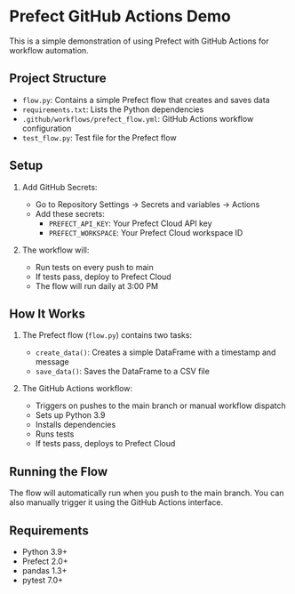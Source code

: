 # Prefect GitHub Actions Demo

This is a simple demonstration of using Prefect with GitHub Actions for workflow automation.

## Project Structure

- `flow.py`: Contains a simple Prefect flow that creates and saves data
- `requirements.txt`: Lists the Python dependencies
- `.github/workflows/prefect_flow.yml`: GitHub Actions workflow configuration
- `test_flow.py`: Test file for the Prefect flow

## Setup

1. Add GitHub Secrets:
   - Go to Repository Settings → Secrets and variables → Actions
   - Add these secrets:
     - `PREFECT_API_KEY`: Your Prefect Cloud API key
     - `PREFECT_WORKSPACE`: Your Prefect Cloud workspace ID

2. The workflow will:
   - Run tests on every push to main
   - If tests pass, deploy to Prefect Cloud
   - The flow will run daily at 3:00 PM

## How It Works

1. The Prefect flow (`flow.py`) contains two tasks:
   - `create_data()`: Creates a simple DataFrame with a timestamp and message
   - `save_data()`: Saves the DataFrame to a CSV file

2. The GitHub Actions workflow:
   - Triggers on pushes to the main branch or manual workflow dispatch
   - Sets up Python 3.9
   - Installs dependencies
   - Runs tests
   - If tests pass, deploys to Prefect Cloud

## Running the Flow

The flow will automatically run when you push to the main branch. You can also manually trigger it using the GitHub Actions interface.

## Requirements

- Python 3.9+
- Prefect 2.0+
- pandas 1.3+
- pytest 7.0+ 
